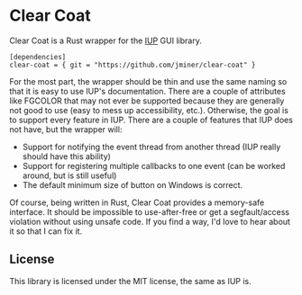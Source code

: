 
# Clear Coat

Clear Coat is a Rust wrapper for the [IUP](http://webserver2.tecgraf.puc-rio.br/iup/) GUI library.

    [dependencies]
    clear-coat = { git = "https://github.com/jminer/clear-coat" }

For the most part, the wrapper should be thin and use the same naming so that it is easy to use IUP's documentation. There are a couple of attributes like FGCOLOR that may not ever be supported because they are generally not good to use (easy to mess up accessibility, etc.). Otherwise, the goal is to support every feature in IUP. There are a couple of features that IUP does not have, but the wrapper will:

- Support for notifying the event thread from another thread (IUP really should have this ability)
- Support for registering multiple callbacks to one event (can be worked around, but is still useful)
- The default minimum size of button on Windows is correct.

Of course, being written in Rust, Clear Coat provides a memory-safe interface. It should be impossible to use-after-free or get a segfault/access violation without using unsafe code. If you find a way, I'd love to hear about it so that I can fix it.

## License

This library is licensed under the MIT license, the same as IUP is.
